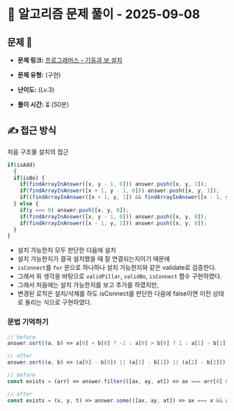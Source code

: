 # 📝 알고리즘 문제 풀이 - 2025-09-08

## 문제 📖

- **문제 링크:** [프로그래머스 - 기둥과 보 설치](https://school.programmers.co.kr/learn/courses/30/lessons/60061)

- **문제 유형:** (구현)

- **난이도:** (Lv.3)

- **풀이 시간:** ⏳ (50분)

## ✍ 접근 방식

처음 구조물 설치의 접근
```js
if(isAdd)
  {
  if(isBo) {
    if(findArrayInAnswer([x, y - 1, 0])) answer.push([x, y, 1]);
    if(findArrayInAnswer([x + 1, y - 1, 0])) answer.push([x, y, 1]);
    if((findArrayInAnswer([x + 1, y, 1]) && findArrayInAnswer([x - 1, y, 1]))) answer.push([x, y, 1]);
  } else {
    if(y === 0) answer.push([x, y, 0]);
    if(findArrayInAnswer([x, y - 1, 0])) answer.push([x, y, 0]);
    if(findArrayInAnswer([x - 1, y, 1])) answer.push([x, y, 0]);
  }
}
```

- 설치 가능한지 모두 판단한 다음에 설치
- 설치 가능한지가 결국 설치했을 때 잘 연결되는지이기 때문에
- `isConnect`를 `for` 문으로 하나하나 설치 가능한지와 같은 validate로 검증한다.
- 그래서 위 생각을 바탕으로 `validPillar`, `validBo`, `isConnect` 함수 구현하였다.
- 그래서 처음에는 설치 가능한지를 보고 추가를 하였지만,
- 변경된 로직은 설치/삭제를 하도 isConnect를 판단한 다음에 false이면 이전 상태로 돌리는 식으로 구현하였다.

### 문법 기억하기

```js
// before
answer.sort((a, b) => a[0] < b[0] ? -1 : a[0] > b[0] ? 1 : a[1] - b[1])

// after
answer.sort((a, b) => (a[0] - b[0]) || (a[1] - b[1]) || (a[2] - b[2]))
```

```js
// before
const exists = (arr) => answer.filter(([ax, ay, at]) => ax === arr[0] && ay === arr[1] && at === arr[2]).length === 1;

// after
const exists = (x, y, t) => answer.some(([ax, ay, at]) => ax === x && ay === y && at === t);
```